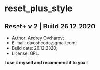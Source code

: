 # reset_plus_style

<h2>Reset+ v.2 | Build 26.12.2020 </h2>

<ul>
  <li>Author: Andrey Ovcharov;</li>
  <li>E-mail: datoshcode@gmail.com;</li>
  <li>Build date: 26.12.2020;</li>
  <li>License: GPL.</li>
</ul>  

<p><strong>I use it myself and recommend it to you ! </strong></p>

